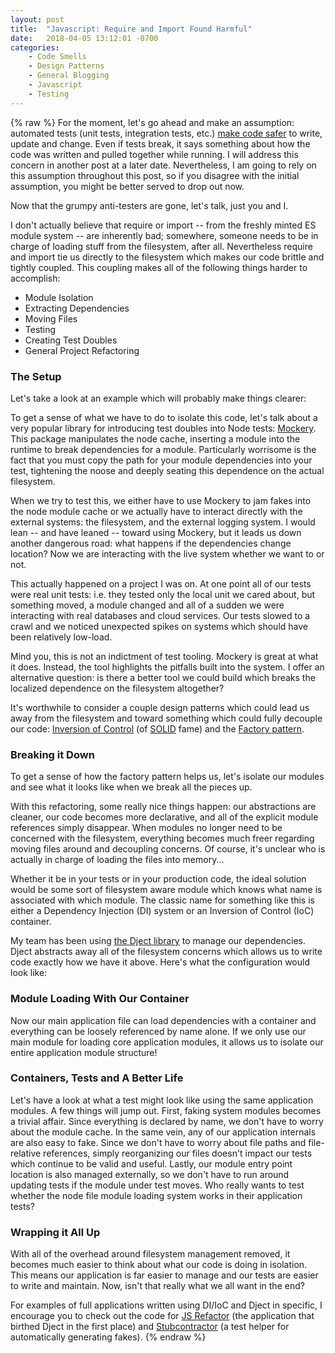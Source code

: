 ```yaml
---
layout: post
title:  "Javascript: Require and Import Found Harmful"
date:   2018-04-05 13:12:01 -0700
categories:
	- Code Smells
	- Design Patterns
	- General Blogging
	- Javascript
	- Testing
---
```

{% raw %}
For the moment, let's go ahead and make an assumption: automated tests (unit tests, integration tests, etc.) <a href="http://www.chrisstead.net/archives/1/hello-world/">make code safer</a> to write, update and change. Even if tests break, it says something about how the code was written and pulled together while running. I will address this concern in another post at a later date. Nevertheless, I am going to rely on this assumption throughout this post, so if you disagree with the initial assumption, you might be better served to drop out now.

Now that the grumpy anti-testers are gone, let's talk, just you and I.

I don't actually believe that require or import -- from the freshly minted ES module system -- are inherently bad; somewhere, someone needs to be in charge of loading stuff from the filesystem, after all. Nevertheless require and import tie us directly to the filesystem which makes our code brittle and tightly coupled. This coupling makes all of the following things harder to accomplish:
<ul>
 	<li>Module Isolation</li>
 	<li>Extracting Dependencies</li>
 	<li>Moving Files</li>
 	<li>Testing</li>
 	<li>Creating Test Doubles</li>
 	<li>General Project Refactoring</li>
</ul>
<h3>The Setup</h3>
Let's take a look at an example which will probably make things clearer:

<script src="https://gist.github.com/cmstead/4873522004fceae5d1d0f1be3a974d36.js"></script>

To get a sense of what we have to do to isolate this code, let's talk about a very popular library for introducing test doubles into Node tests: <a href="https://www.npmjs.com/package/mockery" target="_blank">Mockery</a>. This package manipulates the node cache, inserting a module into the runtime to break dependencies for a module. Particularly worrisome is the fact that you must copy the path for your module dependencies into your test, tightening the noose and deeply seating this dependence on the actual filesystem.

When we try to test this, we either have to use Mockery to jam fakes into the node module cache or we actually have to interact directly with the external systems: the filesystem, and the external logging system. I would lean -- and have leaned -- toward using Mockery, but it leads us down another dangerous road: what happens if the dependencies change location? Now we are interacting with the live system whether we want to or not.

This actually happened on a project I was on. At one point all of our tests were real unit tests: i.e. they tested only the local unit we cared about, but something moved, a module changed and all of a sudden we were interacting with real databases and cloud services. Our tests slowed to a crawl and we noticed unexpected spikes on systems which should have been relatively low-load.

Mind you, this is not an indictment of test tooling. Mockery is great at what it does. Instead, the tool highlights the pitfalls built into the system. I offer an alternative question: is there a better tool we could build which breaks the localized dependence on the filesystem altogether?

It's worthwhile to consider a couple design patterns which could lead us away from the filesystem and toward something which could fully decouple our code: <a href="https://stackoverflow.com/questions/3058/what-is-inversion-of-control" target="_blank">Inversion of Control</a> (of <a href="https://en.wikipedia.org/wiki/SOLID_(object-oriented_design)" target="_blank" rel="noopener">SOLID</a> fame) and the <a href="https://stackoverflow.com/questions/69849/factory-pattern-when-to-use-factory-methods" target="_blank" rel="noopener">Factory pattern</a>.

<h3>Breaking it Down</h3>

To get a sense of how the factory pattern helps us, let's isolate our modules and see what it looks like when we break all the pieces up.

<script src="https://gist.github.com/cmstead/4db01275adfefa8ee082d5305c10c972.js"></script>

With this refactoring, some really nice things happen: our abstractions are cleaner, our code becomes more declarative, and all of the explicit module references simply disappear. When modules no longer need to be concerned with the filesystem, everything becomes much freer regarding moving files around and decoupling concerns. Of course, it's unclear who is actually in charge of loading the files into memory...

Whether it be in your tests or in your production code, the ideal solution would be some sort of filesystem aware module which knows what name is associated with which module. The classic name for something like this is either a Dependency Injection (DI) system or an Inversion of Control (IoC) container.

My team has been using <a href="https://www.npmjs.com/package/dject" target="_blank" rel="noopener">the Dject library</a> to manage our dependencies. Dject abstracts away all of the filesystem concerns which allows us to write code exactly how we have it above. Here's what the configuration would look like:

<script src="https://gist.github.com/cmstead/be27f8f61e5e2773e7a17fad97cdb656.js"></script>

<h3>Module Loading With Our Container</h3>

Now our main application file can load dependencies with a container and everything can be loosely referenced by name alone. If we only use our main module for loading core application modules, it allows us to isolate our entire application module structure!

<script src="https://gist.github.com/cmstead/a98472fdebd6e4fa5e691e1ebf7d7e9b.js"></script>
<h3>Containers, Tests and A Better Life</h3>
Let's have a look at what a test might look like using the same application modules. A few things will jump out. First, faking system modules becomes a trivial affair. Since everything is declared by name, we don't have to worry about the module cache. In the same vein, any of our application internals are also easy to fake. Since we don't have to worry about file paths and file-relative references, simply reorganizing our files doesn't impact our tests which continue to be valid and useful. Lastly, our module entry point location is also managed externally, so we don't have to run around updating tests if the module under test moves. Who really wants to test whether the node file module loading system works in their application tests?

<script src="https://gist.github.com/cmstead/205b5b731426fc664687c92835c614ec.js"></script>
<h3>Wrapping it All Up</h3>
With all of the overhead around filesystem management removed, it becomes much easier to think about what our code is doing in isolation. This means our application is far easier to manage and our tests are easier to write and maintain. Now, isn't that really what we all want in the end?

For examples of full applications written using DI/IoC and Dject in specific, I encourage you to check out the code for <a href="https://github.com/cmstead/js-refactor" target="_blank" rel="noopener">JS Refactor</a> (the application that birthed Dject in the first place) and <a href="https://github.com/cmstead/stubcontractor" target="_blank" rel="noopener">Stubcontractor</a> (a test helper for automatically generating fakes).
{% endraw %}
    